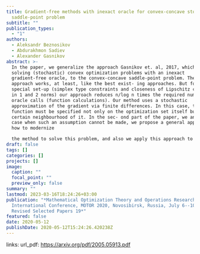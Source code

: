 ```yaml
---
title: Gradient-free methods with inexact oracle for convex-concave stochastic
  saddle-point problem
subtitle: ""
publication_types:
  - "1"
authors:
  - Aleksandr Beznosikov
  - Abdurakhmon Sadiev
  - Alexander Gasnikov
abstract: >-
  In the paper, we generalize the approach Gasnikov et. al, 2017, which allows
  solving (stochastic) convex optimization problems with an inexact
  gradient-free oracle, to the convex-concave saddle-point problem. The proposed
  approach works, at least, like the best exist- ing approaches. But for a
  special set-up (simplex type constraints and closeness of Lipschitz constants
  in 1 and 2 norms) our approach reduces n/log n times the required number of
  oracle calls (function calculations). Our method uses a stochastic
  approximation of the gradient via finite differences. In this case, the
  function must be specified not only on the optimization set itself but in a
  certain neighbourhood of it. In the sec- ond part of the paper, we analyze the
  case when such an assumption cannot be made, we propose a general approach on
  how to modernize

  the method to solve this problem, and also we apply this approach to particular cases of some classical sets.
draft: false
tags: []
categories: []
projects: []
image:
  caption: ""
  focal_point: ""
  preview_only: false
summary: ""
lastmod: 2023-03-16T18:24:26+03:00
publication: "*Mathematical Optimization Theory and Operations Research: 19th
  International Conference, MOTOR 2020, Novosibirsk, Russia, July 6--10, 2020,
  Revised Selected Papers 19*"
featured: false
date: 2020-05-12
publishDate: 2020-05-12T15:24:26.420238Z
---
```


links:
url_pdf: https://arxiv.org/pdf/2005.05913.pdf
